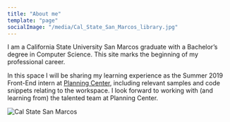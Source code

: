 ```yaml
---
title: "About me"
template: "page"
socialImage: "/media/Cal_State_San_Marcos_library.jpg"
---
```


I am a California State University San Marcos graduate with a Bachelor’s degree in Computer Science. This site marks the beginning of my professional career. 

In this space I will be sharing my learning experience as the Summer 2019 Front-End intern at <a href="https://planning.center"> Planning Center</a>, including relevant samples and code snippets relating to the workspace. I look forward to working with (and learning from) the talented team at Planning Center.

![Cal State San Marcos](./Cal_State_San_Marcos_library.jpg)
